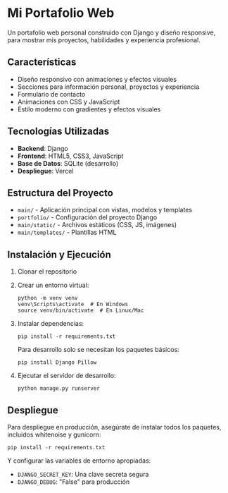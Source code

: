 # Mi Portafolio Web

Un portafolio web personal construido con Django y diseño responsive, para mostrar mis proyectos, habilidades y experiencia profesional.

## Características

- Diseño responsivo con animaciones y efectos visuales
- Secciones para información personal, proyectos y experiencia
- Formulario de contacto
- Animaciones con CSS y JavaScript
- Estilo moderno con gradientes y efectos visuales

## Tecnologías Utilizadas

- **Backend**: Django
- **Frontend**: HTML5, CSS3, JavaScript
- **Base de Datos**: SQLite (desarrollo)
- **Despliegue**: Vercel

## Estructura del Proyecto

- `main/` - Aplicación principal con vistas, modelos y templates
- `portfolio/` - Configuración del proyecto Django
- `main/static/` - Archivos estáticos (CSS, JS, imágenes)
- `main/templates/` - Plantillas HTML

## Instalación y Ejecución

1. Clonar el repositorio
2. Crear un entorno virtual:
   ```
   python -m venv venv
   venv\Scripts\activate  # En Windows
   source venv/bin/activate  # En Linux/Mac
   ```
3. Instalar dependencias:
   ```
   pip install -r requirements.txt
   ```
   
   Para desarrollo solo se necesitan los paquetes básicos:
   ```
   pip install Django Pillow
   ```

4. Ejecutar el servidor de desarrollo:
   ```
   python manage.py runserver
   ```

## Despliegue

Para despliegue en producción, asegúrate de instalar todos los paquetes, incluidos whitenoise y gunicorn:
```
pip install -r requirements.txt
```

Y configurar las variables de entorno apropiadas:
- `DJANGO_SECRET_KEY`: Una clave secreta segura
- `DJANGO_DEBUG`: "False" para producción

